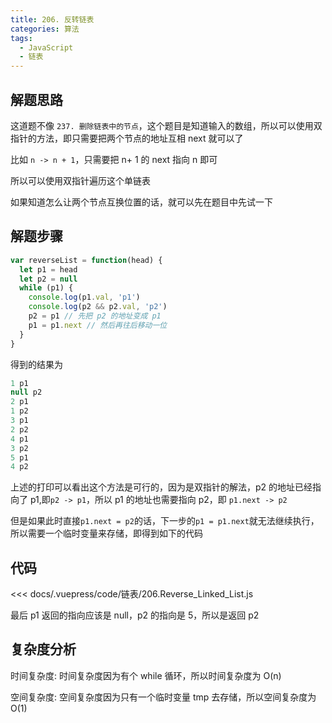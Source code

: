 ```yaml
---
title: 206. 反转链表
categories: 算法
tags:
  - JavaScript
  - 链表
---
```


## 解题思路

这道题不像 `237. 删除链表中的节点`，这个题目是知道输入的数组，所以可以使用双指针的方法，即只需要把两个节点的地址互相 next 就可以了

比如 `n -> n + 1`，只需要把 n+ 1 的 next 指向 n 即可

所以可以使用双指针遍历这个单链表

如果知道怎么让两个节点互换位置的话，就可以先在题目中先试一下

## 解题步骤

```js
var reverseList = function(head) {
  let p1 = head
  let p2 = null
  while (p1) {
    console.log(p1.val, 'p1')
    console.log(p2 && p2.val, 'p2')
    p2 = p1 // 先把 p2 的地址变成 p1
    p1 = p1.next // 然后再往后移动一位
  }
}
```

得到的结果为

```js
1 p1
null p2
2 p1
1 p2
3 p1
2 p2
4 p1
3 p2
5 p1
4 p2
```

上述的打印可以看出这个方法是可行的，因为是双指针的解法，p2 的地址已经指向了 p1,即`p2 -> p1`，所以 p1 的地址也需要指向 p2，即 `p1.next -> p2`

但是如果此时直接`p1.next = p2`的话，下一步的`p1 = p1.next`就无法继续执行，所以需要一个临时变量来存储，即得到如下的代码

## 代码

<<< docs/.vuepress/code/链表/206.Reverse_Linked_List.js

最后 p1 返回的指向应该是 null，p2 的指向是 5，所以是返回 p2

## 复杂度分析

时间复杂度: 时间复杂度因为有个 while 循环，所以时间复杂度为 O(n)

空间复杂度: 空间复杂度因为只有一个临时变量 tmp 去存储，所以空间复杂度为 O(1)
